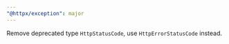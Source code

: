 ```yaml
---
"@httpx/exception": major
---
```


Remove deprecated type `HttpStatusCode`, use `HttpErrorStatusCode` instead.
